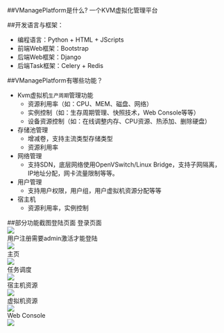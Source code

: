 ##VManagePlatform是什么?
一个KVM虚拟化管理平台

##开发语言与框架：
* 编程语言：Python + HTML + JScripts
* 前端Web框架：Bootstrap 
* 后端Web框架：Django  
* 后端Task框架：Celery + Redis

##VManagePlatform有哪些功能？

* Kvm虚拟机`生产周期`管理功能
    *  资源利用率（如：CPU、MEM、磁盘、网络）
    *  实例控制（如：生存周期管理、快照技术，Web Console等等）
    *  设备资源控制（如：在线调整内存、CPU资源、热添加、删除硬盘）
* 存储池管理
    *  增减卷，支持主流类型存储类型
    *  资源利用率
* 网络管理
    *  支持SDN，底层网络使用OpenVSwitch/Linux Bridge，支持子网隔离，IP地址分配，网卡流量限制等等。
* 用户管理
    *  支持用户权限，用户组，用户虚拟机资源分配等等 
* 宿主机
    *  资源利用率，实例控制

##部分功能截图登陆页面
    登录页面</br>
![](https://github.com/welliamcao/VManagePlatform/raw/master/demo_images/login.png)</br>
    用户注册需要admin激活才能登陆</br>
![](https://github.com/welliamcao/VManagePlatform/raw/master/demo_images/register.png)</br>
    主页</br>
![](https://github.com/welliamcao/VManagePlatform/raw/master/demo_images/index.png)</br>
    任务调度</br>
![](https://github.com/welliamcao/VManagePlatform/raw/master/demo_images/task.png)</br>
    宿主机资源</br>
![](https://github.com/welliamcao/VManagePlatform/raw/master/demo_images/server.png)</br>
    虚拟机资源</br>
![](https://github.com/welliamcao/VManagePlatform/raw/master/demo_images/instance.png)</br>
    Web Console</br>
    ![](https://github.com/welliamcao/VManagePlatform/raw/master/demo_images/consle.png)</br>
